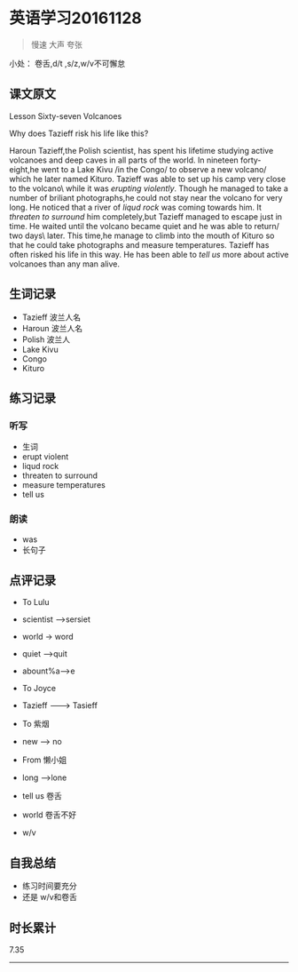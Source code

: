 # 英语学习20161128

> 慢速 大声 夸张

小处： 卷舌,d/t ,s/z,w/v不可懈怠

## 课文原文

Lesson Sixty-seven Volcanoes

Why does Tazieff risk his life like  this?

Haroun Tazieff,the Polish scientist, has spent his lifetime studying active volcanoes and deep caves in all parts of the world.
In nineteen forty-eight,he went to a Lake Kivu /in the Congo/ to observe a new volcano/ which he later named Kituro.
Tazieff was able to set up his camp very close to the volcano\ while it was _erupting_ _violently_.
Though he managed to take a number  of briliant photographs,he could not stay near the volcano for very long.
He noticed that a river of _liqud rock_ was coming towards him.
It _threaten to  surround_ him completely,but Tazieff managed to escape just in time.
He waited until the volcano became quiet and he was able to return/ two days\ later.
This time,he manage to climb into the mouth of Kituro so that he could take photographs and measure temperatures.
Tazieff has often risked his life in this way.
He has been able to _tell us_ more about active volcanoes than any man alive. 


## 生词记录
* Tazieff 波兰人名
* Haroun 波兰人名
* Polish 波兰人
* Lake Kivu
* Congo
* Kituro

## 练习记录

### 听写
* 生词
* erupt violent
* liqud rock
* threaten to surround
* measure temperatures
* tell us

### 朗读
* was
* 长句子

## 点评记录
* To Lulu
 * scientist -->sersiet
 * world -> word
 * quiet -->quit
 * abount%a-->e

* To Joyce
 * Tazieff ---> Tasieff
 
* To 紫烟
 * new --> no

* From 懒小姐
 * long -->lone
 * tell us  卷舌
 * world 卷舌不好
 * w/v

## 自我总结
* 练习时间要充分
* 还是 w/v和卷舌 

## 时长累计
7.35

---
